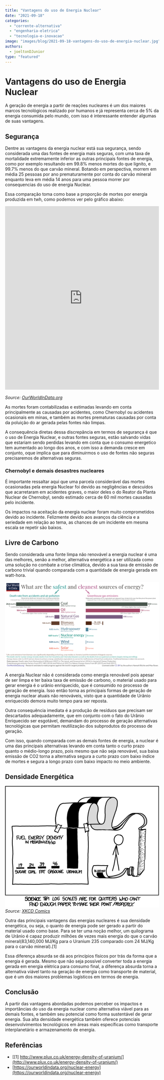 ```yaml
---
title: "Vantagens do uso de Energia Nuclear"
date: "2021-09-18"
categories: 
  - "corrente-alternativa"
  - "engenharia-eletrica"
  - "tecnologia-e-inovacao"
image: "images/blog/2021-09-18-vantagens-do-uso-de-energia-nuclear.jpg"
authors: 
  - joeltonDJunior
type: "featured"
---
```


# Vantagens do uso de Energia Nuclear

A geração de energia a partir de reações nucleares é um dos maiores marcos tecnológicos realizado por humanos e já representa cerca de 5% da energia consumida pelo mundo, com isso é interessante entender algumas de suas vantagens.

## Segurança

Dentre as vantagens da energia nuclear está sua segurança, sendo considerada uma das fontes de energia mais seguras, com uma taxa de mortalidade extremamente inferior as outras principais fontes de energia, como por exemplo resultando em 99.8% menos mortes do que lignito, e 99.7% menos do que carvão mineral. Botando em perspectiva, morrem em média 25 pessoas por ano prematuramente por conta do carvão mineral enquanto leva em média 14 anos para uma pessoa morrer por consequencias do uso de energia Nuclear.

Essa comparação toma como base a proporção de mortes por energia produzida em twh, como podemos ver pelo gráfico abaixo:

<iframe style="width: 100%; height: 600px; border: 0px none;" src="https://ourworldindata.org/grapher/death-rates-from-energy-production-per-twh" width="300" height="150"></iframe>

_Source: [OurWorldInData.org](http://OurWorldInData.org)_

As mortes foram contabilizadas e estimadas levando em conta principalmente as causadas por acidentes, como Chernobyl ou acidentes ocasionais em minas, e também as mortes prematuras causadas por conta da poluição do ar gerada pelas fontes não limpas.

A consequência diretas dessa discrepância em termos de segurança é que o uso de Energia Nuclear, e outras fontes seguras, estão salvando vidas que estariam sendo perdidas levando em conta que o consumo energetico tem aumentado ao longo dos anos, e com isso a demanda cresce em conjunto, oque implica que para diminuirmos o uso de fontes não seguras precisaremos de alternativas seguras.

### Chernobyl e demais desastres nucleares

É importante ressaltar aqui que uma parcela considerável das mortes ocasionadas pela energia Nuclear foi devido as negligências e descuidos que acarretaram em acidentes graves, o maior deles o do Reator da Planta Nuclear de Chernobyl, sendo estimado cerca de 60 mil mortes causadas pelo incidente.

Os impactos na aceitação da energia nuclear foram muito comprometidos devido ao incidente. Felizmente devido aos avanços da ciência e a seriedade em relação ao tema, as chances de um incidente em mesma escala se repetir são baixos.

## Livre de Carbono

Sendo considerada uma fonte limpa não renovável a energia nuclear é uma das melhores, senão a melhor, alternativa energética a ser utilizada como uma solução no combate a crise climática, devido a sua taxa de emissão de carbono trivial quando comparada com a quantidade de energia gerada em watt-hora.

![](images/AnnnFEY.png)

A energia Nuclear não é considerada como energia renovável pois apesar de ser limpa e ter baixa taxa de emissão de carbono, o material usado para gerar energia é o urânio enriquecido, que é consumido no processo de geração de energia. Isso então torna as principais formas de geração de energia nuclear atuais não renováveis, visto que a quantidade de Urânio enriquecido demora muito tempo para ser reposta.

Outra consequência imediata é a produção de resíduos que precisam ser descartados adequadamente, que em conjunto com o fato do Urânio Enriquecido ser esgotável, demandam do processo de geração alternativas tecnológicas que permitam reutilização dos subprodutos do processo de geração.

Com isso, quando comparada com as demais fontes de energia, a nuclear é uma das principais alternativas levando em conta tanto o curto prazo quanto o médio-longo prazo, pois mesmo que não seja renovável, sua baixa emissão de CO2 torna a alternativa segura a curto prazo com baixo índice de mortes e segura a longo prazo com baixo impacto no meio ambiente.

## Densidade Energética

![](images/Ffs1MNW.png) _Source: [XKCD Comics](https://xkcd.com/1162/)_

Outra das principais vantagens das energias nucleares é sua densidade energética, ou seja, o quanto de energia pode ser gerado a partir do material usado como base. Para se ter uma noção melhor, um quilograma de Urânio é capaz produzir milhões de vezes mais energia do que o carvão mineral(83,140,000 MJ/Kg para o Uranium 235 comparado com 24 MJ/Kg para o carvão mineral).\[1\]

Essa diferença absurda se dá aos princípios físicos por trás da forma que a energia é gerada. Mesmo que não seja possível converter toda a energia gerada em energia elétrica para consumo final, a diferença absurda torna a alternativa viável tanto na geração de energia como transporte de material, que é um dos maiores problemas logísticos em termos de energia.

## Conclusão

A partir das vantagens abordadas podemos perceber os impactos e importâncias do uso da energia nuclear como alternativa viável para as demais fontes, e também seu potencial como forma sustentável de gerar energia. Sua alta densidade energética também oferece potenciais desenvolvimentos tecnológicos em áreas mais específicas como transporte interplanetário e armazenamento de energia.

## Referências

- [\[1\] http://www.plux.co.uk/energy-density-of-uranium/](http://www.plux.co.uk/energy-density-of-uranium/)
- [https://ourworldindata.org/nuclear-energy](https://ourworldindata.org/nuclear-energy)